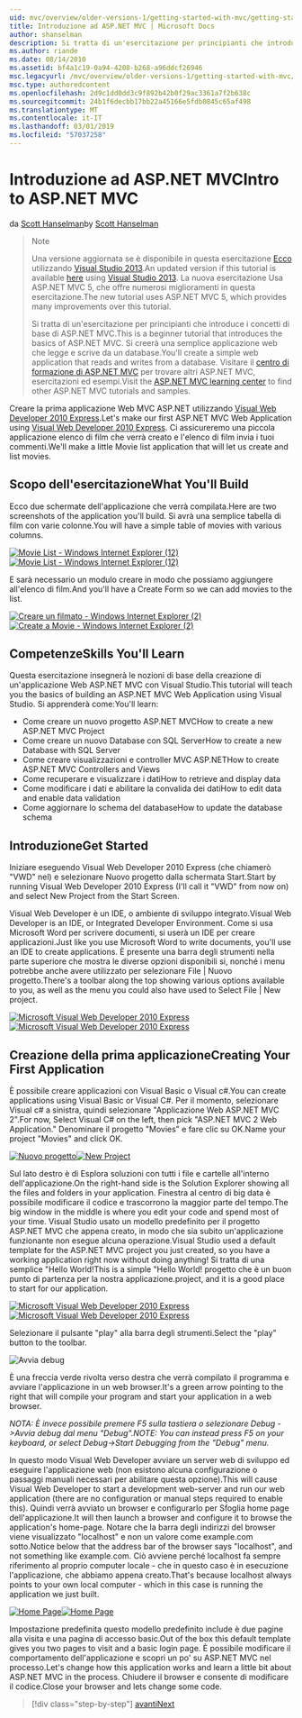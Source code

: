 ```yaml
---
uid: mvc/overview/older-versions-1/getting-started-with-mvc/getting-started-with-mvc-part1
title: Introduzione ad ASP.NET MVC | Microsoft Docs
author: shanselman
description: Si tratta di un'esercitazione per principianti che introduce i concetti di base di ASP.NET MVC. Creare un'applicazione web semplice che legge e scrive da un database.
ms.author: riande
ms.date: 08/14/2010
ms.assetid: bf4a1c19-0a94-4208-b268-a96ddcf26946
msc.legacyurl: /mvc/overview/older-versions-1/getting-started-with-mvc/getting-started-with-mvc-part1
msc.type: authoredcontent
ms.openlocfilehash: 2d9c1dd0dd3c9f892b42b0f29ac3361a7f2b638c
ms.sourcegitcommit: 24b1f6decbb17bb22a45166e5fdb0845c65af498
ms.translationtype: MT
ms.contentlocale: it-IT
ms.lasthandoff: 03/01/2019
ms.locfileid: "57037258"
---
```

<a name="intro-to-aspnet-mvc"></a><span data-ttu-id="1e66f-104">Introduzione ad ASP.NET MVC</span><span class="sxs-lookup"><span data-stu-id="1e66f-104">Intro to ASP.NET MVC</span></span>
====================
<span data-ttu-id="1e66f-105">da [Scott Hanselman](https://github.com/shanselman)</span><span class="sxs-lookup"><span data-stu-id="1e66f-105">by [Scott Hanselman](https://github.com/shanselman)</span></span>

> > [!NOTE]
> > <span data-ttu-id="1e66f-106">Una versione aggiornata se è disponibile in questa esercitazione [Ecco](../../getting-started/introduction/getting-started.md) utilizzando [Visual Studio 2013](https://my.visualstudio.com/Downloads?q=visual%20studio%202013).</span><span class="sxs-lookup"><span data-stu-id="1e66f-106">An updated version if this tutorial is available [here](../../getting-started/introduction/getting-started.md) using [Visual Studio 2013](https://my.visualstudio.com/Downloads?q=visual%20studio%202013).</span></span> <span data-ttu-id="1e66f-107">La nuova esercitazione Usa ASP.NET MVC 5, che offre numerosi miglioramenti in questa esercitazione.</span><span class="sxs-lookup"><span data-stu-id="1e66f-107">The new tutorial uses ASP.NET MVC 5, which provides many improvements over this tutorial.</span></span>
>
>
> <span data-ttu-id="1e66f-108">Si tratta di un'esercitazione per principianti che introduce i concetti di base di ASP.NET MVC.</span><span class="sxs-lookup"><span data-stu-id="1e66f-108">This is a beginner tutorial that introduces the basics of ASP.NET MVC.</span></span> <span data-ttu-id="1e66f-109">Si creerà una semplice applicazione web che legge e scrive da un database.</span><span class="sxs-lookup"><span data-stu-id="1e66f-109">You'll create a simple web application that reads and writes from a database.</span></span> <span data-ttu-id="1e66f-110">Visitare il [centro di formazione di ASP.NET MVC](../../../index.md) per trovare altri ASP.NET MVC, esercitazioni ed esempi.</span><span class="sxs-lookup"><span data-stu-id="1e66f-110">Visit the [ASP.NET MVC learning center](../../../index.md) to find other ASP.NET MVC tutorials and samples.</span></span>


<span data-ttu-id="1e66f-111">Creare la prima applicazione Web MVC ASP.NET utilizzando [Visual Web Developer 2010 Express](https://www.microsoft.com/express/Web/).</span><span class="sxs-lookup"><span data-stu-id="1e66f-111">Let's make our first ASP.NET MVC Web Application using [Visual Web Developer 2010 Express](https://www.microsoft.com/express/Web/).</span></span> <span data-ttu-id="1e66f-112">Ci assicureremo una piccola applicazione elenco di film che verrà creato e l'elenco di film invia i tuoi commenti.</span><span class="sxs-lookup"><span data-stu-id="1e66f-112">We'll make a little Movie list application that will let us create and list movies.</span></span>

## <a name="what-youll-build"></a><span data-ttu-id="1e66f-113">Scopo dell'esercitazione</span><span class="sxs-lookup"><span data-stu-id="1e66f-113">What You'll Build</span></span>

<span data-ttu-id="1e66f-114">Ecco due schermate dell'applicazione che verrà compilata.</span><span class="sxs-lookup"><span data-stu-id="1e66f-114">Here are two screenshots of the application you'll build.</span></span> <span data-ttu-id="1e66f-115">Si avrà una semplice tabella di film con varie colonne.</span><span class="sxs-lookup"><span data-stu-id="1e66f-115">You will have a simple table of movies with various columns.</span></span>

<span data-ttu-id="1e66f-116">[![Movie List - Windows Internet Explorer (12)](getting-started-with-mvc-part1/_static/image2.png)](getting-started-with-mvc-part1/_static/image1.png)</span><span class="sxs-lookup"><span data-stu-id="1e66f-116">[![Movie List - Windows Internet Explorer (12)](getting-started-with-mvc-part1/_static/image2.png)](getting-started-with-mvc-part1/_static/image1.png)</span></span>

<span data-ttu-id="1e66f-117">E sarà necessario un modulo creare in modo che possiamo aggiungere all'elenco di film.</span><span class="sxs-lookup"><span data-stu-id="1e66f-117">And you'll have a Create Form so we can add movies to the list.</span></span>

<span data-ttu-id="1e66f-118">[![Creare un filmato - Windows Internet Explorer (2)](getting-started-with-mvc-part1/_static/image4.png)](getting-started-with-mvc-part1/_static/image3.png)</span><span class="sxs-lookup"><span data-stu-id="1e66f-118">[![Create a Movie - Windows Internet Explorer (2)](getting-started-with-mvc-part1/_static/image4.png)](getting-started-with-mvc-part1/_static/image3.png)</span></span>

## <a name="skills-youll-learn"></a><span data-ttu-id="1e66f-119">Competenze</span><span class="sxs-lookup"><span data-stu-id="1e66f-119">Skills You'll Learn</span></span>

<span data-ttu-id="1e66f-120">Questa esercitazione insegnerà le nozioni di base della creazione di un'applicazione Web ASP.NET MVC con Visual Studio.</span><span class="sxs-lookup"><span data-stu-id="1e66f-120">This tutorial will teach you the basics of building an ASP.NET MVC Web Application using Visual Studio.</span></span> <span data-ttu-id="1e66f-121">Si apprenderà come:</span><span class="sxs-lookup"><span data-stu-id="1e66f-121">You'll learn:</span></span>

- <span data-ttu-id="1e66f-122">Come creare un nuovo progetto ASP.NET MVC</span><span class="sxs-lookup"><span data-stu-id="1e66f-122">How to create a new ASP.NET MVC Project</span></span>
- <span data-ttu-id="1e66f-123">Come creare un nuovo Database con SQL Server</span><span class="sxs-lookup"><span data-stu-id="1e66f-123">How to create a new Database with SQL Server</span></span>
- <span data-ttu-id="1e66f-124">Come creare visualizzazioni e controller MVC ASP.NET</span><span class="sxs-lookup"><span data-stu-id="1e66f-124">How to create ASP.NET MVC Controllers and Views</span></span>
- <span data-ttu-id="1e66f-125">Come recuperare e visualizzare i dati</span><span class="sxs-lookup"><span data-stu-id="1e66f-125">How to retrieve and display data</span></span>
- <span data-ttu-id="1e66f-126">Come modificare i dati e abilitare la convalida dei dati</span><span class="sxs-lookup"><span data-stu-id="1e66f-126">How to edit data and enable data validation</span></span>
- <span data-ttu-id="1e66f-127">Come aggiornare lo schema del database</span><span class="sxs-lookup"><span data-stu-id="1e66f-127">How to update the database schema</span></span>

## <a name="get-started"></a><span data-ttu-id="1e66f-128">Introduzione</span><span class="sxs-lookup"><span data-stu-id="1e66f-128">Get Started</span></span>

<span data-ttu-id="1e66f-129">Iniziare eseguendo Visual Web Developer 2010 Express (che chiamerò "VWD" nel) e selezionare Nuovo progetto dalla schermata Start.</span><span class="sxs-lookup"><span data-stu-id="1e66f-129">Start by running Visual Web Developer 2010 Express (I'll call it "VWD" from now on) and select New Project from the Start Screen.</span></span>

<span data-ttu-id="1e66f-130">Visual Web Developer è un IDE, o ambiente di sviluppo integrato.</span><span class="sxs-lookup"><span data-stu-id="1e66f-130">Visual Web Developer is an IDE, or Integrated Developer Environment.</span></span> <span data-ttu-id="1e66f-131">Come si usa Microsoft Word per scrivere documenti, si userà un IDE per creare applicazioni.</span><span class="sxs-lookup"><span data-stu-id="1e66f-131">Just like you use Microsoft Word to write documents, you'll use an IDE to create applications.</span></span> <span data-ttu-id="1e66f-132">È presente una barra degli strumenti nella parte superiore che mostra le diverse opzioni disponibili si, nonché i menu potrebbe anche avere utilizzato per selezionare File | Nuovo progetto.</span><span class="sxs-lookup"><span data-stu-id="1e66f-132">There's a toolbar along the top showing various options available to you, as well as the menu you could also have used to Select File | New project.</span></span>

<span data-ttu-id="1e66f-133">[![Microsoft Visual Web Developer 2010 Express](getting-started-with-mvc-part1/_static/image6.png)](getting-started-with-mvc-part1/_static/image5.png)</span><span class="sxs-lookup"><span data-stu-id="1e66f-133">[![Microsoft Visual Web Developer 2010 Express](getting-started-with-mvc-part1/_static/image6.png)](getting-started-with-mvc-part1/_static/image5.png)</span></span>

## <a name="creating-your-first-application"></a><span data-ttu-id="1e66f-134">Creazione della prima applicazione</span><span class="sxs-lookup"><span data-stu-id="1e66f-134">Creating Your First Application</span></span>

<span data-ttu-id="1e66f-135">È possibile creare applicazioni con Visual Basic o Visual c#.</span><span class="sxs-lookup"><span data-stu-id="1e66f-135">You can create applications using Visual Basic or Visual C#.</span></span> <span data-ttu-id="1e66f-136">Per il momento, selezionare Visual c# a sinistra, quindi selezionare "Applicazione Web ASP.NET MVC 2".</span><span class="sxs-lookup"><span data-stu-id="1e66f-136">For now, Select Visual C# on the left, then pick "ASP.NET MVC 2 Web Application."</span></span> <span data-ttu-id="1e66f-137">Denominare il progetto "Movies" e fare clic su OK.</span><span class="sxs-lookup"><span data-stu-id="1e66f-137">Name your project "Movies" and click OK.</span></span>

<span data-ttu-id="1e66f-138">[![Nuovo progetto](getting-started-with-mvc-part1/_static/image8.png)](getting-started-with-mvc-part1/_static/image7.png)</span><span class="sxs-lookup"><span data-stu-id="1e66f-138">[![New Project](getting-started-with-mvc-part1/_static/image8.png)](getting-started-with-mvc-part1/_static/image7.png)</span></span>

<span data-ttu-id="1e66f-139">Sul lato destro è di Esplora soluzioni con tutti i file e cartelle all'interno dell'applicazione.</span><span class="sxs-lookup"><span data-stu-id="1e66f-139">On the right-hand side is the Solution Explorer showing all the files and folders in your application.</span></span> <span data-ttu-id="1e66f-140">Finestra al centro di big data è possibile modificare il codice e trascorrono la maggior parte del tempo.</span><span class="sxs-lookup"><span data-stu-id="1e66f-140">The big window in the middle is where you edit your code and spend most of your time.</span></span> <span data-ttu-id="1e66f-141">Visual Studio usato un modello predefinito per il progetto ASP.NET MVC che appena creato, in modo che sia subito un'applicazione funzionante non esegue alcuna operazione.</span><span class="sxs-lookup"><span data-stu-id="1e66f-141">Visual Studio used a default template for the ASP.NET MVC project you just created, so you have a working application right now without doing anything!</span></span> <span data-ttu-id="1e66f-142">Si tratta di una semplice "Hello World!</span><span class="sxs-lookup"><span data-stu-id="1e66f-142">This is a simple "Hello World!</span></span> <span data-ttu-id="1e66f-143">progetto che è un buon punto di partenza per la nostra applicazione.</span><span class="sxs-lookup"><span data-stu-id="1e66f-143">project, and it is a good place to start for our application.</span></span>

<span data-ttu-id="1e66f-144">[![Microsoft Visual Web Developer 2010 Express](getting-started-with-mvc-part1/_static/image10.png)](getting-started-with-mvc-part1/_static/image9.png)</span><span class="sxs-lookup"><span data-stu-id="1e66f-144">[![Microsoft Visual Web Developer 2010 Express](getting-started-with-mvc-part1/_static/image10.png)](getting-started-with-mvc-part1/_static/image9.png)</span></span>

<span data-ttu-id="1e66f-145">Selezionare il pulsante "play" alla barra degli strumenti.</span><span class="sxs-lookup"><span data-stu-id="1e66f-145">Select the "play" button to the toolbar.</span></span>

![Avvia debug](getting-started-with-mvc-part1/_static/image11.png)

<span data-ttu-id="1e66f-147">È una freccia verde rivolta verso destra che verrà compilato il programma e avviare l'applicazione in un web browser.</span><span class="sxs-lookup"><span data-stu-id="1e66f-147">It's a green arrow pointing to the right that will compile your program and start your application in a web browser.</span></span>

<span data-ttu-id="1e66f-148">*NOTA: È invece possibile premere F5 sulla tastiera o selezionare Debug -&gt;Avvia debug dal menu "Debug".*</span><span class="sxs-lookup"><span data-stu-id="1e66f-148">*NOTE: You can instead press F5 on your keyboard, or select Debug-&gt;Start Debugging from the "Debug" menu.*</span></span>

<span data-ttu-id="1e66f-149">In questo modo Visual Web Developer avviare un server web di sviluppo ed eseguire l'applicazione web (non esistono alcuna configurazione o passaggi manuali necessari per abilitare questa opzione).</span><span class="sxs-lookup"><span data-stu-id="1e66f-149">This will cause Visual Web Developer to start a development web-server and run our web application (there are no configuration or manual steps required to enable this).</span></span> <span data-ttu-id="1e66f-150">Quindi verrà avviato un browser e configurarlo per Sfoglia home page dell'applicazione.</span><span class="sxs-lookup"><span data-stu-id="1e66f-150">It will then launch a browser and configure it to browse the application's home-page.</span></span> <span data-ttu-id="1e66f-151">Notare che la barra degli indirizzi del browser viene visualizzato "localhost" e non un valore come example.com sotto.</span><span class="sxs-lookup"><span data-stu-id="1e66f-151">Notice below that the address bar of the browser says "localhost", and not something like example.com.</span></span> <span data-ttu-id="1e66f-152">Ciò avviene perché localhost fa sempre riferimento al proprio computer locale - che in questo caso è in esecuzione l'applicazione, che abbiamo appena creato.</span><span class="sxs-lookup"><span data-stu-id="1e66f-152">That's because localhost always points to your own local computer - which in this case is running the application we just built.</span></span>

<span data-ttu-id="1e66f-153">[![Home Page](getting-started-with-mvc-part1/_static/image13.png)](getting-started-with-mvc-part1/_static/image12.png)</span><span class="sxs-lookup"><span data-stu-id="1e66f-153">[![Home Page](getting-started-with-mvc-part1/_static/image13.png)](getting-started-with-mvc-part1/_static/image12.png)</span></span>

<span data-ttu-id="1e66f-154">Impostazione predefinita questo modello predefinito include è due pagine alla visita e una pagina di accesso basic.</span><span class="sxs-lookup"><span data-stu-id="1e66f-154">Out of the box this default template gives you two pages to visit and a basic login page.</span></span> <span data-ttu-id="1e66f-155">È possibile modificare il comportamento dell'applicazione e scopri un po' su ASP.NET MVC nel processo.</span><span class="sxs-lookup"><span data-stu-id="1e66f-155">Let's change how this application works and learn a little bit about ASP.NET MVC in the process.</span></span> <span data-ttu-id="1e66f-156">Chiudere il browser e consente di modificare il codice.</span><span class="sxs-lookup"><span data-stu-id="1e66f-156">Close your browser and lets change some code.</span></span>

> [!div class="step-by-step"]
> [<span data-ttu-id="1e66f-157">avanti</span><span class="sxs-lookup"><span data-stu-id="1e66f-157">Next</span></span>](getting-started-with-mvc-part2.md)
